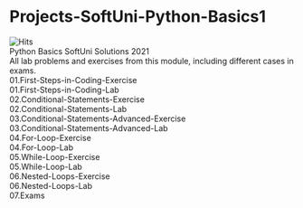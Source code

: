 ﻿# Projects-SoftUni-Python-Basics1
![Hits](https://hits.seeyoufarm.com/api/count/incr/badge.svg?url=https%3A%2F%2Fgithub.com%2Fvebili%2FProjects-SoftUni-Python-Basics&count_bg=%2379C83D&title_bg=%23555555&icon=github.svg&icon_color=%23E7E7E7&title=Visitor+hits&edge_flat=false)<br/>
Python Basics SoftUni Solutions 2021<br>
All lab problems and exercises from this module, including different cases in exams. <br>
01.First-Steps-in-Coding-Exercise<br>
01.First-Steps-in-Coding-Lab<br>
02.Conditional-Statements-Exercise<br>
02.Conditional-Statements-Lab<br>
03.Conditional-Statements-Advanced-Exercise<br>
03.Conditional-Statements-Advanced-Lab<br>
04.For-Loop-Exercise<br>
04.For-Loop-Lab<br>
05.While-Loop-Exercise<br>
05.While-Loop-Lab<br>
06.Nested-Loops-Exercise<br>
06.Nested-Loops-Lab<br>
07.Exams
